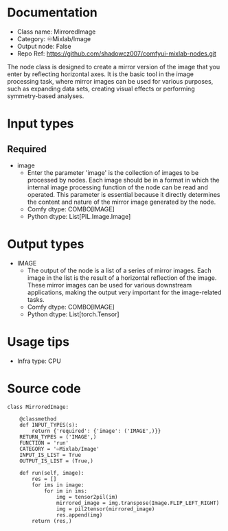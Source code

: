 # Documentation
- Class name: MirroredImage
- Category: ♾️Mixlab/Image
- Output node: False
- Repo Ref: https://github.com/shadowcz007/comfyui-mixlab-nodes.git

The node class is designed to create a mirror version of the image that you enter by reflecting horizontal axes. It is the basic tool in the image processing task, where mirror images can be used for various purposes, such as expanding data sets, creating visual effects or performing symmetry-based analyses.

# Input types
## Required
- image
    - Enter the parameter 'image' is the collection of images to be processed by nodes. Each image should be in a format in which the internal image processing function of the node can be read and operated. This parameter is essential because it directly determines the content and nature of the mirror image generated by the node.
    - Comfy dtype: COMBO[IMAGE]
    - Python dtype: List[PIL.Image.Image]

# Output types
- IMAGE
    - The output of the node is a list of a series of mirror images. Each image in the list is the result of a horizontal reflection of the image. These mirror images can be used for various downstream applications, making the output very important for the image-related tasks.
    - Comfy dtype: COMBO[IMAGE]
    - Python dtype: List[torch.Tensor]

# Usage tips
- Infra type: CPU

# Source code
```
class MirroredImage:

    @classmethod
    def INPUT_TYPES(s):
        return {'required': {'image': ('IMAGE',)}}
    RETURN_TYPES = ('IMAGE',)
    FUNCTION = 'run'
    CATEGORY = '♾️Mixlab/Image'
    INPUT_IS_LIST = True
    OUTPUT_IS_LIST = (True,)

    def run(self, image):
        res = []
        for ims in image:
            for im in ims:
                img = tensor2pil(im)
                mirrored_image = img.transpose(Image.FLIP_LEFT_RIGHT)
                img = pil2tensor(mirrored_image)
                res.append(img)
        return (res,)
```